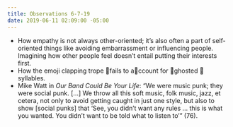 ```yaml
---
title: Observations 6-7-19
date: 2019-06-11 02:09:00 -05:00
---
```


- How empathy is not always other-oriented; it’s also often a part of self-oriented things like avoiding embarrassment or influencing people. Imagining how other people feel doesn’t entail putting their interests first.
- How the emoji clapping trope 👏fails to a👏ccount for 👏ghosted 👏syllables.
- Mike Watt in *Our Band Could Be Your Life*: “We were music punk; they were social punk. […] We throw all this soft music, folk music, jazz, et cetera, not only to avoid getting caught in just one style, but also to show [social punks] that ‘See, you didn’t want any rules … this is what you wanted. You didn’t want to be told what to listen to’” (76).
